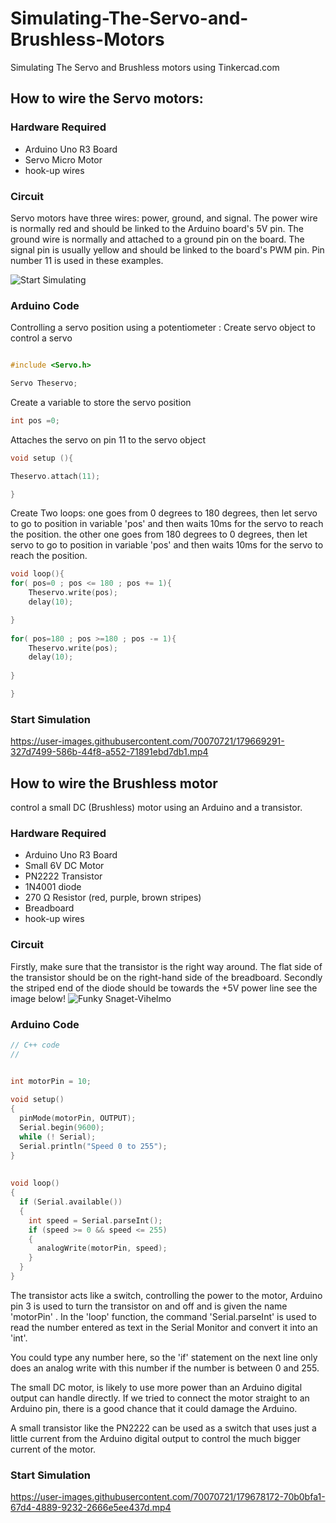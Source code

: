 # Simulating-The-Servo-and-Brushless-Motors
Simulating The Servo and Brushless motors using Tinkercad.com

## How to wire the Servo motors:
### Hardware Required
- Arduino Uno R3 Board
- Servo Micro Motor
- hook-up wires

### Circuit
Servo motors have three wires: power, ground, and signal. The power wire is normally red and should be linked to the Arduino board's 5V pin. The ground wire is normally and attached to a ground pin on the board. The signal pin is usually yellow and should be linked to the board's PWM pin. Pin number 11 is used in these examples.

![Start Simulating](https://user-images.githubusercontent.com/70070721/179664755-06d30a0d-86aa-4af4-8f27-1b2043307043.png)

### Arduino Code
Controlling a servo position using a potentiometer :
Create servo object to control a servo
```C++

#include <Servo.h>

Servo Theservo;
```
Create a variable to store the servo position
```C++
int pos =0;
```
Attaches the servo on pin 11 to the servo object
```C++
void setup (){

Theservo.attach(11);

}
```
Create Two loops:
one goes from 0 degrees to 180 degrees, then let servo to go to position in variable 'pos' and then waits 10ms for the servo to reach the position.
the other one goes from 180 degrees to 0 degrees, then let servo to go to position in variable 'pos' and then waits 10ms for the servo to reach the position.
```C++
void loop(){
for( pos=0 ; pos <= 180 ; pos += 1){
    Theservo.write(pos);
    delay(10);

}
 
for( pos=180 ; pos >=180 ; pos -= 1){
    Theservo.write(pos);
    delay(10);
    
}

}
```
### Start Simulation


https://user-images.githubusercontent.com/70070721/179669291-327d7499-586b-44f8-a552-71891ebd7db1.mp4

## How to wire the Brushless motor
control a small DC (Brushless) motor using an Arduino and a transistor.

### Hardware Required
- Arduino Uno R3 Board
- Small 6V DC Motor
- PN2222 Transistor
- 1N4001 diode
- 270 Ω Resistor (red, purple, brown stripes)
- Breadboard
- hook-up wires

### Circuit
Firstly, make sure that the transistor is the right way around. The flat side of the transistor should be on the right-hand side of the breadboard.
Secondly the striped end of the diode should be towards the +5V power line 
see the image below!
![Funky Snaget-Vihelmo](https://user-images.githubusercontent.com/70070721/179676098-0738028a-cc9b-449f-8919-a2c971464af8.png)

### Arduino Code
```C++
// C++ code
//


int motorPin = 10;
 
void setup() 
{ 
  pinMode(motorPin, OUTPUT);
  Serial.begin(9600);
  while (! Serial);
  Serial.println("Speed 0 to 255");
} 
 
 
void loop() 
{ 
  if (Serial.available())
  {
    int speed = Serial.parseInt();
    if (speed >= 0 && speed <= 255)
    {
      analogWrite(motorPin, speed);
    }
  }
} 
```
The transistor acts like a switch, controlling the power to the motor, Arduino pin 3 is used to turn the transistor on and off and is given the name 'motorPin' .
In the 'loop' function, the command 'Serial.parseInt' is used to read the number entered as text in the Serial Monitor and convert it into an 'int'.

You could type any number here, so the 'if' statement on the next line only does an analog write with this number if the number is between 0 and 255.

The small DC motor, is likely to use more power than an Arduino digital output can handle directly. If we tried to connect the motor straight to an Arduino pin, there is a good chance that it could damage the Arduino.

A small transistor like the PN2222 can be used as a switch that uses just a little current from the Arduino digital output to control the much bigger current of the motor.

### Start Simulation


https://user-images.githubusercontent.com/70070721/179678172-70b0bfa1-67d4-4889-9232-2666e5ee437d.mp4


